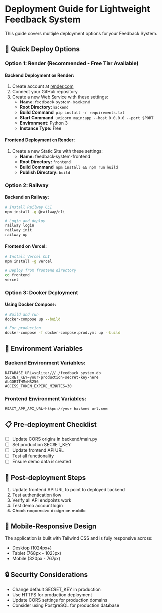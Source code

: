# Deployment Guide for Lightweight Feedback System

This guide covers multiple deployment options for your Feedback System.

## 🚀 Quick Deploy Options

### Option 1: Render (Recommended - Free Tier Available)

#### Backend Deployment on Render:
1. Create account at [render.com](https://render.com)
2. Connect your GitHub repository
3. Create a new Web Service with these settings:
   - **Name:** feedback-system-backend
   - **Root Directory:** `backend`
   - **Build Command:** `pip install -r requirements.txt`
   - **Start Command:** `uvicorn main:app --host 0.0.0.0 --port $PORT`
   - **Environment:** Python 3
   - **Instance Type:** Free

#### Frontend Deployment on Render:
1. Create a new Static Site with these settings:
   - **Name:** feedback-system-frontend
   - **Root Directory:** `frontend`
   - **Build Command:** `npm install && npm run build`
   - **Publish Directory:** `build`

### Option 2: Railway

#### Backend on Railway:
```bash
# Install Railway CLI
npm install -g @railway/cli

# Login and deploy
railway login
railway init
railway up
```

#### Frontend on Vercel:
```bash
# Install Vercel CLI
npm install -g vercel

# Deploy from frontend directory
cd frontend
vercel
```

### Option 3: Docker Deployment

#### Using Docker Compose:
```bash
# Build and run
docker-compose up --build

# For production
docker-compose -f docker-compose.prod.yml up --build
```

## 🔧 Environment Variables

### Backend Environment Variables:
```
DATABASE_URL=sqlite:///./feedback_system.db
SECRET_KEY=your-production-secret-key-here
ALGORITHM=HS256
ACCESS_TOKEN_EXPIRE_MINUTES=30
```

### Frontend Environment Variables:
```
REACT_APP_API_URL=https://your-backend-url.com
```

## 📋 Pre-deployment Checklist

- [ ] Update CORS origins in backend/main.py
- [ ] Set production SECRET_KEY
- [ ] Update frontend API URL
- [ ] Test all functionality
- [ ] Ensure demo data is created

## 🔗 Post-deployment Steps

1. Update frontend API URL to point to deployed backend
2. Test authentication flow
3. Verify all API endpoints work
4. Test demo account login
5. Check responsive design on mobile

## 📱 Mobile-Responsive Design

The application is built with Tailwind CSS and is fully responsive across:
- Desktop (1024px+)
- Tablet (768px - 1023px)
- Mobile (320px - 767px)

## 🔒 Security Considerations

- Change default SECRET_KEY in production
- Use HTTPS for production deployment
- Update CORS settings for production domains
- Consider using PostgreSQL for production database
